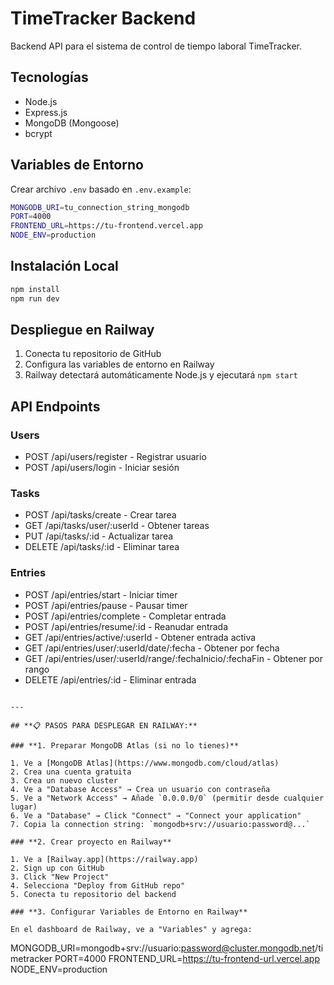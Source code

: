 # TimeTracker Backend

Backend API para el sistema de control de tiempo laboral TimeTracker.

## Tecnologías

- Node.js
- Express.js
- MongoDB (Mongoose)
- bcrypt

## Variables de Entorno

Crear archivo `.env` basado en `.env.example`:
```bash
MONGODB_URI=tu_connection_string_mongodb
PORT=4000
FRONTEND_URL=https://tu-frontend.vercel.app
NODE_ENV=production
```

## Instalación Local
```bash
npm install
npm run dev
```

## Despliegue en Railway

1. Conecta tu repositorio de GitHub
2. Configura las variables de entorno en Railway
3. Railway detectará automáticamente Node.js y ejecutará `npm start`

## API Endpoints

### Users
- POST /api/users/register - Registrar usuario
- POST /api/users/login - Iniciar sesión

### Tasks
- POST /api/tasks/create - Crear tarea
- GET /api/tasks/user/:userId - Obtener tareas
- PUT /api/tasks/:id - Actualizar tarea
- DELETE /api/tasks/:id - Eliminar tarea

### Entries
- POST /api/entries/start - Iniciar timer
- POST /api/entries/pause - Pausar timer
- POST /api/entries/complete - Completar entrada
- POST /api/entries/resume/:id - Reanudar entrada
- GET /api/entries/active/:userId - Obtener entrada activa
- GET /api/entries/user/:userId/date/:fecha - Obtener por fecha
- GET /api/entries/user/:userId/range/:fechaInicio/:fechaFin - Obtener por rango
- DELETE /api/entries/:id - Eliminar entrada
```

---

## **📋 PASOS PARA DESPLEGAR EN RAILWAY:**

### **1. Preparar MongoDB Atlas (si no lo tienes)**

1. Ve a [MongoDB Atlas](https://www.mongodb.com/cloud/atlas)
2. Crea una cuenta gratuita
3. Crea un nuevo cluster
4. Ve a "Database Access" → Crea un usuario con contraseña
5. Ve a "Network Access" → Añade `0.0.0.0/0` (permitir desde cualquier lugar)
6. Ve a "Database" → Click "Connect" → "Connect your application"
7. Copia la connection string: `mongodb+srv://usuario:password@...`

### **2. Crear proyecto en Railway**

1. Ve a [Railway.app](https://railway.app)
2. Sign up con GitHub
3. Click "New Project"
4. Selecciona "Deploy from GitHub repo"
5. Conecta tu repositorio del backend

### **3. Configurar Variables de Entorno en Railway**

En el dashboard de Railway, ve a "Variables" y agrega:
```
MONGODB_URI=mongodb+srv://usuario:password@cluster.mongodb.net/timetracker
PORT=4000
FRONTEND_URL=https://tu-frontend-url.vercel.app
NODE_ENV=production